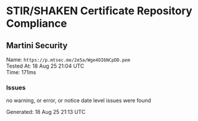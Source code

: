 # STIR/SHAKEN Certificate Repository Compliance

## Martini Security

Name: `https://p.mtsec.me/2e5a/Wge4OI6NCpDD.pem`\
Tested At: 18 Aug 25 21:04 UTC\
Time: 171ms

### Issues

no warning, or error, or notice date level issues were found

Generated: 18 Aug 25 21:13 UTC